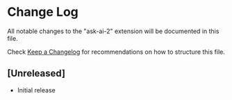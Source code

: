 # Change Log

All notable changes to the "ask-ai-2" extension will be documented in this file.

Check [Keep a Changelog](http://keepachangelog.com/) for recommendations on how to structure this file.

## [Unreleased]

- Initial release
